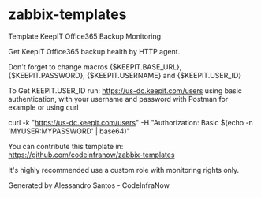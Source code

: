 # zabbix-templates

Template KeepIT Office365 Backup Monitoring

Get KeepIT Office365 backup health by HTTP agent.
 
Don't forget to change macros {$KEEPIT.BASE_URL}, {$KEEPIT.PASSWORD}, {$KEEPIT.USERNAME} and  {$KEEPIT.USER_ID}

To Get KEEPIT.USER_ID run: https://us-dc.keepit.com/users using basic authentication, with your username and password with Postman for example or using curl

curl -k "https://us-dc.keepit.com/users" -H "Authorization: Basic $(echo -n 'MYUSER:MYPASSWORD' | base64)"

You can contribute this template in: 
https://github.com/codeinfranow/zabbix-templates

It's highly recommended use a custom role with monitoring rights only.

Generated by Alessandro Santos - CodeInfraNow
